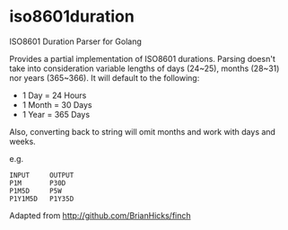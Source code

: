 iso8601duration
===============

ISO8601 Duration Parser for Golang

Provides a partial implementation of ISO8601 durations. Parsing doesn't take into consideration variable lengths
of days (24~25), months (28~31) nor years (365~366). It will default to the following:

* 1 Day = 24 Hours
* 1 Month = 30 Days
* 1 Year = 365 Days
 
Also, converting back to string will omit months and work with days and weeks. 

e.g.

```
INPUT     OUTPUT
P1M       P30D
P1M5D     P5W
P1Y1M5D   P1Y35D
```

Adapted from http://github.com/BrianHicks/finch
